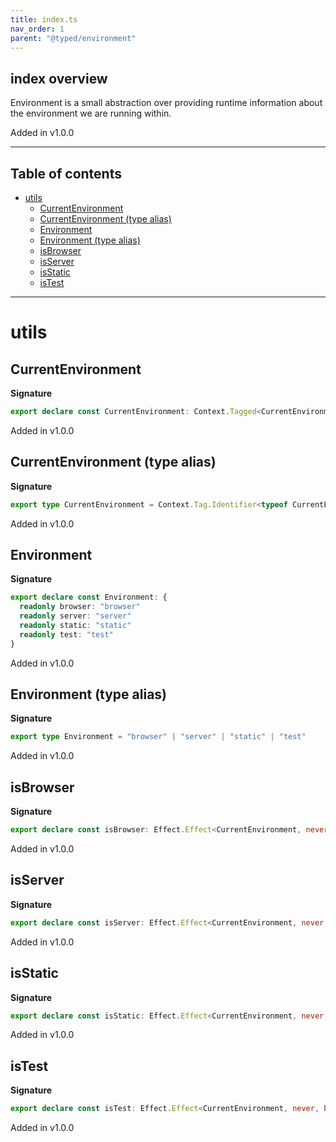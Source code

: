 ```yaml
---
title: index.ts
nav_order: 1
parent: "@typed/environment"
---
```


## index overview

Environment is a small abstraction over providing runtime information about the environment we are running within.

Added in v1.0.0

---

<h2 class="text-delta">Table of contents</h2>

- [utils](#utils)
  - [CurrentEnvironment](#currentenvironment)
  - [CurrentEnvironment (type alias)](#currentenvironment-type-alias)
  - [Environment](#environment)
  - [Environment (type alias)](#environment-type-alias)
  - [isBrowser](#isbrowser)
  - [isServer](#isserver)
  - [isStatic](#isstatic)
  - [isTest](#istest)

---

# utils

## CurrentEnvironment

**Signature**

```ts
export declare const CurrentEnvironment: Context.Tagged<CurrentEnvironment, Environment>
```

Added in v1.0.0

## CurrentEnvironment (type alias)

**Signature**

```ts
export type CurrentEnvironment = Context.Tag.Identifier<typeof CurrentEnvironment>
```

Added in v1.0.0

## Environment

**Signature**

```ts
export declare const Environment: {
  readonly browser: "browser"
  readonly server: "server"
  readonly static: "static"
  readonly test: "test"
}
```

Added in v1.0.0

## Environment (type alias)

**Signature**

```ts
export type Environment = "browser" | "server" | "static" | "test"
```

Added in v1.0.0

## isBrowser

**Signature**

```ts
export declare const isBrowser: Effect.Effect<CurrentEnvironment, never, boolean>
```

Added in v1.0.0

## isServer

**Signature**

```ts
export declare const isServer: Effect.Effect<CurrentEnvironment, never, boolean>
```

Added in v1.0.0

## isStatic

**Signature**

```ts
export declare const isStatic: Effect.Effect<CurrentEnvironment, never, boolean>
```

Added in v1.0.0

## isTest

**Signature**

```ts
export declare const isTest: Effect.Effect<CurrentEnvironment, never, boolean>
```

Added in v1.0.0
